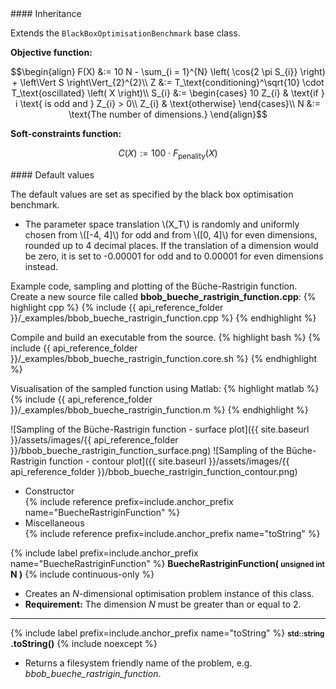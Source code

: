 <div class="custom-callout custom-callout-info">
#### Inheritance

Extends the `BlackBoxOptimisationBenchmark` base class.
</div>

**Objective function:**

$$\begin{align}
F(X) &:= 10 N - \sum_{i = 1}^{N} \left( \cos{2 \pi S_{i}} \right) + \left\Vert S \right\Vert_{2}^{2}\\
Z &:= T_\text{conditioning}^\sqrt{10} \cdot T_\text{oscillated} \left( X \right)\\
S_{i} &:= \begin{cases}
10 Z_{i} & \text{if } i \text{ is odd and } Z_{i} > 0\\
Z_{i} & \text{otherwise}
\end{cases}\\
N &:= \text{The number of dimensions.}
\end{align}$$

**Soft-constraints function:**

$$C(X) := 100 \cdot F_\text{penality}(X)$$

<div class="custom-callout custom-callout-info">
#### Default values

The default values are set as specified by the black box optimisation benchmark.

- The parameter space translation \\(X_T\\) is randomly and uniformly chosen from \\([-4, 4]\\) for odd and from \\([0, 4]\\) for even dimensions, rounded up to 4 decimal places. If the translation of a dimension would be zero, it is set to -0.00001 for odd and to 0.00001 for even dimensions instead.
</div>

Example code, sampling and plotting of the Büche-Rastrigin function.
Create a new source file called **bbob_bueche_rastrigin_function.cpp**:
{% highlight cpp %}
{% include {{ api_reference_folder }}/_examples/bbob_bueche_rastrigin_function.cpp %}
{% endhighlight %}

Compile and build an executable from the source.
{% highlight bash %}
{% include {{ api_reference_folder }}/_examples/bbob_bueche_rastrigin_function.core.sh %}
{% endhighlight %}

Visualisation of the sampled function using Matlab:
{% highlight matlab %}
{% include {{ api_reference_folder }}/_examples/bbob_bueche_rastrigin_function.m %}
{% endhighlight %}

![Sampling of the Büche-Rastrigin function - surface plot]({{ site.baseurl }}/assets/images/{{ api_reference_folder }}/bbob_bueche_rastrigin_function_surface.png)
![Sampling of the Büche-Rastrigin function - contour plot]({{ site.baseurl }}/assets/images/{{ api_reference_folder }}/bbob_bueche_rastrigin_function_contour.png)

- Constructor<br>
  {% include reference prefix=include.anchor_prefix name="BuecheRastriginFunction" %}
- Miscellaneous<br>
  {% include reference prefix=include.anchor_prefix name="toString" %}

{% include label prefix=include.anchor_prefix name="BuecheRastriginFunction" %}
**BuecheRastriginFunction( <small>unsigned int</small> N )** {% include continuous-only %}

- Creates an *N*-dimensional optimisation problem instance of this class.
- **Requirement:** The dimension *N* must be greater than or equal to 2.

---
{% include label prefix=include.anchor_prefix name="toString" %}
**<small>std::string</small> .toString()** {% include noexcept %}

- Returns a filesystem friendly name of the problem, e.g. *bbob_bueche_rastrigin_function*.